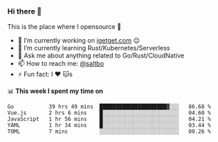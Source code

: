 ### Hi there 👋
This is the place where I opensource :rofl:

- 🔭 I’m currently working on [igetget.com](https://www.igetget.com) :wink:
- 🌱 I’m currently learning Rust/Kubernetes/Serverless
- 💬 Ask me about anything related to Go/Rust/CloudNative
- 📫 How to reach me: [@saltbo](https://twitter.com/saltbobx)
- ⚡ Fun fact: I :heart: :cat:s

📊 **This week I spent my time on**
<!--START_SECTION:waka-->
```text
Go           39 hrs 49 mins  █████████████████████▓░░░   86.68 % 
Vue.js       2 hrs 6 mins    █░░░░░░░░░░░░░░░░░░░░░░░░   04.60 % 
JavaScript   1 hr 56 mins    █░░░░░░░░░░░░░░░░░░░░░░░░   04.21 % 
YAML         1 hr 34 mins    █░░░░░░░░░░░░░░░░░░░░░░░░   03.44 % 
TOML         7 mins          ░░░░░░░░░░░░░░░░░░░░░░░░░   00.26 % 
```
<!--END_SECTION:waka-->
